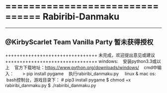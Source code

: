 ================================
Rabiribi-Danmaku
================================
--------------------------------
@KirbyScarlet
Team Vanilla Party
暂未获得授权
--------------------------------
++++++++++++++++++++++++++++++++
未完成，欢迎提出意见或建议
++++++++++++++++++++++++++++++++
windows:
    安装python3.3或以上
    官方下载地址：https://www.python.org/downloads/windows/
    cmd中输入：
        > pip install pygame
    执行rabiribi_danmaku.py
    
linux & mac os:
    bash控制台，游戏目录下：
        # pip3 install pygame
        $ chmod +x rabiribi_danmaku.py
        $ ./rabiribi_danmaku.py
